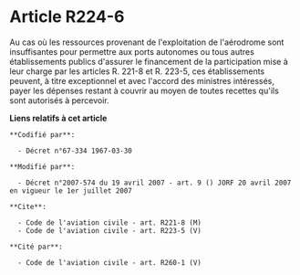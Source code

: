 # Article R224-6

Au cas où les ressources provenant de l'exploitation de l'aérodrome sont insuffisantes pour permettre aux ports autonomes ou
tous autres établissements publics d'assurer le financement de la participation mise à leur charge par les articles R. 221-8
et R. 223-5, ces établissements peuvent, à titre exceptionnel et avec l'accord des ministres intéressés, payer les dépenses
restant à couvrir au moyen de toutes recettes qu'ils sont autorisés à percevoir.

**Liens relatifs à cet article**

	**Codifié par**:

	  - Décret n°67-334 1967-03-30

	**Modifié par**:

	  - Décret n°2007-574 du 19 avril 2007 - art. 9 () JORF 20 avril 2007 en vigueur le 1er juillet 2007

	**Cite**:

	  - Code de l'aviation civile - art. R221-8 (M)
	  - Code de l'aviation civile - art. R223-5 (V)

	**Cité par**:

	  - Code de l'aviation civile - art. R260-1 (V)
